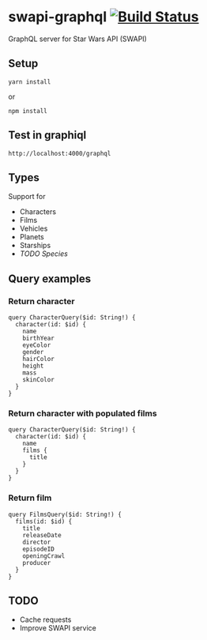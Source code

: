 # swapi-graphql [![Build Status](https://travis-ci.org/ourmaninamsterdam/swapi-graphql.svg?branch=master)](https://travis-ci.org/ourmaninamsterdam/swapi-graphql)

GraphQL server for Star Wars API (SWAPI)

## Setup

```
yarn install
```

or

```
npm install
```

## Test in graphiql

```
http://localhost:4000/graphql
```

## Types

Support for

* Characters
* Films
* Vehicles
* Planets
* Starships
* _TODO Species_

## Query examples

### Return character

```
query CharacterQuery($id: String!) {
  character(id: $id) {
    name
    birthYear
    eyeColor
    gender
    hairColor
    height
    mass
    skinColor
  }
}
```

### Return character with populated films

```
query CharacterQuery($id: String!) {
  character(id: $id) {
    name
    films {
      title
    }
  }
}
```

### Return film

```
query FilmsQuery($id: String!) {
  films(id: $id) {
    title
    releaseDate
    director
    episodeID
    openingCrawl
    producer
  }
}
```

## TODO

* Cache requests
* Improve SWAPI service

